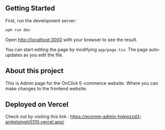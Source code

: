 
## Getting Started

First, run the development server:

```bash
npm run dev
```

Open [http://localhost:3000](http://localhost:3000) with your browser to see the result.

You can start editing the page by modifying `app/page.tsx`. The page auto-updates as you edit the file.

## About this project
 This is Admin page for the OnClick E-commerce website. Where you can make changes to the frontend website.


## Deployed on Vercel

Check out by visiting this link : https://ecomm-admin-hnkjozzd3-aniketsingh0310.vercel.app/

